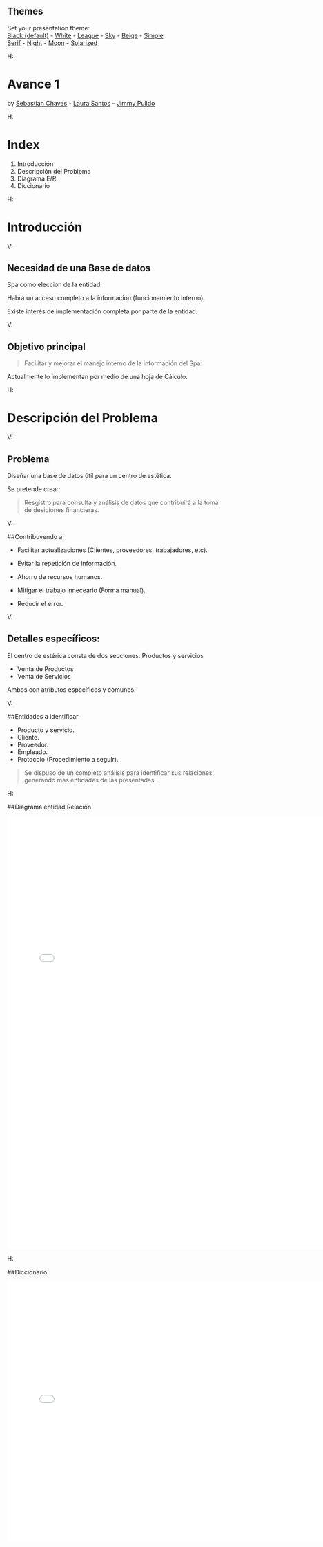 <section id="themes">
	<h2>Themes</h2>
		<p>
			Set your presentation theme: <br>
			<!-- Hacks to swap themes after the page has loaded. Not flexible and only intended for the reveal.js demo deck. -->
			<a href="#" onclick="document.getElementById('theme').setAttribute('href','css/theme/black.css'); return false;">Black (default)</a> -
			<a href="#" onclick="document.getElementById('theme').setAttribute('href','css/theme/white.css'); return false;">White</a> -
			<a href="#" onclick="document.getElementById('theme').setAttribute('href','css/theme/league.css'); return false;">League</a> -
			<a href="#" onclick="document.getElementById('theme').setAttribute('href','css/theme/sky.css'); return false;">Sky</a> -
			<a href="#" onclick="document.getElementById('theme').setAttribute('href','css/theme/beige.css'); return false;">Beige</a> -
			<a href="#" onclick="document.getElementById('theme').setAttribute('href','css/theme/simple.css'); return false;">Simple</a> <br>
			<a href="#" onclick="document.getElementById('theme').setAttribute('href','css/theme/serif.css'); return false;">Serif</a> -
			<a href="#" onclick="document.getElementById('theme').setAttribute('href','css/theme/night.css'); return false;">Night</a> -
			<a href="#" onclick="document.getElementById('theme').setAttribute('href','css/theme/moon.css'); return false;">Moon</a> -
			<a href="#" onclick="document.getElementById('theme').setAttribute('href','css/theme/solarized.css'); return false;">Solarized</a>
		</p>
</section>

H:

# Avance 1 

by  [Sebastian Chaves](https://github.com/adamantwharf) - [Laura Santos](https://github.com/lsfinite) - [Jimmy Pulido](https://github.com/jiapulidoar)

H:

# Index

<!-- .slide: data-background="#7E2121" --> 

 1. Introducción <!-- .element: class="fragment" data-fragment-index="1"-->
 1. Descripción del Problema <!-- .element: class="fragment" data-fragment-index="2"-->
 1. Diagrama E/R <!-- .element: class="fragment" data-fragment-index="3"-->
 1. Diccionario <!-- .element: class="fragment" data-fragment-index="4"--> 
	
H:

# Introducción 
<!-- .slide: data-background="#005050" -->
V:
 
 ## Necesidad de una Base de datos

 Spa como eleccion de la entidad. <!-- .element: class="fragment" data-fragment-index="1"-->

 Habrá un acceso completo a la información (funcionamiento interno). <!-- .element: class="fragment" data-fragment-index="2"-->

 Existe interés de implementación completa por parte de la entidad. <!-- .element: class="fragment" data-fragment-index="3"--> 

V:
## Objetivo principal 


  >Facilitar y mejorar el manejo interno de la información del Spa.  

  Actualmente lo implementan por medio de una hoja de Cálculo. 



H:
# Descripción del Problema
<!-- .slide: data-background="#7E2121"  -->
V:

## Problema 

Diseñar una base de datos útil para un centro de estética. 

Se pretende crear: 

> Resgistro para consulta y análisis de datos que contribuirá a la toma de desiciones financieras. 


V:

##Contribuyendo a:

* Facilitar actualizaciones (Clientes, proveedores, trabajadores, etc). 

* Evitar la repetición de información. 
 
* Ahorro de recursos humanos. 

* Mitigar el trabajo inneceario (Forma manual). 

* Reducir el error. 

V:

## Detalles específicos: 

El centro de estérica consta de dos secciones: 
Productos y servicios

> 
  * Venta de Productos
  * Venta de Servicios 

Ambos con atributos específicos y comunes.

V:

##Entidades a identificar 

* Producto y servicio. 
* Cliente.
* Proveedor. 
* Empleado. 
* Protocolo (Procedimiento a seguir). 


>Se dispuso de un completo análisis para identificar sus relaciones, generando más entidades de las presentadas.

H: 
<!-- .slide: data-background="#005050" -->
##Diagrama entidad Relación

 
 <iframe src="diagrama.pdf" style="width:750px; height:1000px;" frameborder="0"></iframe>

H:
<!-- .slide: data-background="#005050" -->
##Diccionario
 <iframe src="diccionario.pdf" style="width:750px; height:600px;" frameborder="0"></iframe>

